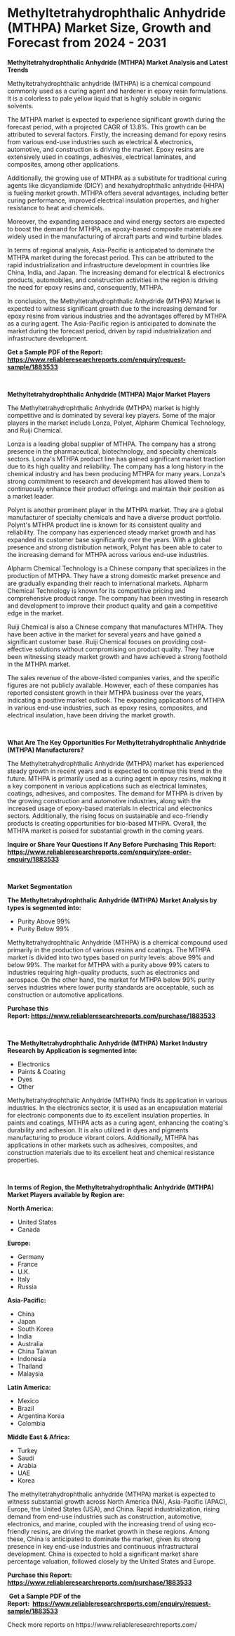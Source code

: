 <p><h1>Methyltetrahydrophthalic Anhydride (MTHPA) Market Size, Growth and Forecast from 2024 - 2031</h1></p><p><strong>Methyltetrahydrophthalic Anhydride (MTHPA) Market Analysis and Latest Trends</strong></p>
<p><p>Methyltetrahydrophthalic anhydride (MTHPA) is a chemical compound commonly used as a curing agent and hardener in epoxy resin formulations. It is a colorless to pale yellow liquid that is highly soluble in organic solvents.</p><p>The MTHPA market is expected to experience significant growth during the forecast period, with a projected CAGR of 13.8%. This growth can be attributed to several factors. Firstly, the increasing demand for epoxy resins from various end-use industries such as electrical & electronics, automotive, and construction is driving the market. Epoxy resins are extensively used in coatings, adhesives, electrical laminates, and composites, among other applications.</p><p>Additionally, the growing use of MTHPA as a substitute for traditional curing agents like dicyandiamide (DICY) and hexahydrophthalic anhydride (HHPA) is fueling market growth. MTHPA offers several advantages, including better curing performance, improved electrical insulation properties, and higher resistance to heat and chemicals.</p><p>Moreover, the expanding aerospace and wind energy sectors are expected to boost the demand for MTHPA, as epoxy-based composite materials are widely used in the manufacturing of aircraft parts and wind turbine blades.</p><p>In terms of regional analysis, Asia-Pacific is anticipated to dominate the MTHPA market during the forecast period. This can be attributed to the rapid industrialization and infrastructure development in countries like China, India, and Japan. The increasing demand for electrical & electronics products, automobiles, and construction activities in the region is driving the need for epoxy resins and, consequently, MTHPA.</p><p>In conclusion, the Methyltetrahydrophthalic Anhydride (MTHPA) Market is expected to witness significant growth due to the increasing demand for epoxy resins from various industries and the advantages offered by MTHPA as a curing agent. The Asia-Pacific region is anticipated to dominate the market during the forecast period, driven by rapid industrialization and infrastructure development.</p></p>
<p><strong>Get a Sample PDF of the Report:&nbsp; <a href="https://www.reliableresearchreports.com/enquiry/request-sample/1883533">https://www.reliableresearchreports.com/enquiry/request-sample/1883533</a></strong></p>
<p>&nbsp;</p>
<p><strong>Methyltetrahydrophthalic Anhydride (MTHPA) Major Market Players</strong></p>
<p><p>The Methyltetrahydrophthalic Anhydride (MTHPA) market is highly competitive and is dominated by several key players. Some of the major players in the market include Lonza, Polynt, Alpharm Chemical Technology, and Ruiji Chemical.</p><p>Lonza is a leading global supplier of MTHPA. The company has a strong presence in the pharmaceutical, biotechnology, and specialty chemicals sectors. Lonza's MTHPA product line has gained significant market traction due to its high quality and reliability. The company has a long history in the chemical industry and has been producing MTHPA for many years. Lonza's strong commitment to research and development has allowed them to continuously enhance their product offerings and maintain their position as a market leader.</p><p>Polynt is another prominent player in the MTHPA market. They are a global manufacturer of specialty chemicals and have a diverse product portfolio. Polynt's MTHPA product line is known for its consistent quality and reliability. The company has experienced steady market growth and has expanded its customer base significantly over the years. With a global presence and strong distribution network, Polynt has been able to cater to the increasing demand for MTHPA across various end-use industries.</p><p>Alpharm Chemical Technology is a Chinese company that specializes in the production of MTHPA. They have a strong domestic market presence and are gradually expanding their reach to international markets. Alpharm Chemical Technology is known for its competitive pricing and comprehensive product range. The company has been investing in research and development to improve their product quality and gain a competitive edge in the market.</p><p>Ruiji Chemical is also a Chinese company that manufactures MTHPA. They have been active in the market for several years and have gained a significant customer base. Ruiji Chemical focuses on providing cost-effective solutions without compromising on product quality. They have been witnessing steady market growth and have achieved a strong foothold in the MTHPA market.</p><p>The sales revenue of the above-listed companies varies, and the specific figures are not publicly available. However, each of these companies has reported consistent growth in their MTHPA business over the years, indicating a positive market outlook. The expanding applications of MTHPA in various end-use industries, such as epoxy resins, composites, and electrical insulation, have been driving the market growth.</p></p>
<p>&nbsp;</p>
<p><strong>What Are The Key Opportunities For Methyltetrahydrophthalic Anhydride (MTHPA) Manufacturers?</strong></p>
<p><p>The Methyltetrahydrophthalic Anhydride (MTHPA) market has experienced steady growth in recent years and is expected to continue this trend in the future. MTHPA is primarily used as a curing agent in epoxy resins, making it a key component in various applications such as electrical laminates, coatings, adhesives, and composites. The demand for MTHPA is driven by the growing construction and automotive industries, along with the increased usage of epoxy-based materials in electrical and electronics sectors. Additionally, the rising focus on sustainable and eco-friendly products is creating opportunities for bio-based MTHPA. Overall, the MTHPA market is poised for substantial growth in the coming years.</p></p>
<p><strong>Inquire or Share Your Questions If Any Before Purchasing This Report: <a href="https://www.reliableresearchreports.com/enquiry/pre-order-enquiry/1883533">https://www.reliableresearchreports.com/enquiry/pre-order-enquiry/1883533</a></strong></p>
<p>&nbsp;</p>
<p><strong>Market Segmentation</strong></p>
<p><strong>The Methyltetrahydrophthalic Anhydride (MTHPA) Market Analysis by types is segmented into:</strong></p>
<p><ul><li>Purity Above 99%</li><li>Purity Below 99%</li></ul></p>
<p><p>Methyltetrahydrophthalic Anhydride (MTHPA) is a chemical compound used primarily in the production of various resins and coatings. The MTHPA market is divided into two types based on purity levels: above 99% and below 99%. The market for MTHPA with a purity above 99% caters to industries requiring high-quality products, such as electronics and aerospace. On the other hand, the market for MTHPA below 99% purity serves industries where lower purity standards are acceptable, such as construction or automotive applications.</p></p>
<p><strong>Purchase this Report:&nbsp;<a href="https://www.reliableresearchreports.com/purchase/1883533">https://www.reliableresearchreports.com/purchase/1883533</a></strong></p>
<p>&nbsp;</p>
<p><strong>The Methyltetrahydrophthalic Anhydride (MTHPA) Market Industry Research by Application is segmented into:</strong></p>
<p><ul><li>Electronics</li><li>Paints & Coating</li><li>Dyes</li><li>Other</li></ul></p>
<p><p>Methyltetrahydrophthalic Anhydride (MTHPA) finds its application in various industries. In the electronics sector, it is used as an encapsulation material for electronic components due to its excellent insulation properties. In paints and coatings, MTHPA acts as a curing agent, enhancing the coating's durability and adhesion. It is also utilized in dyes and pigments manufacturing to produce vibrant colors. Additionally, MTHPA has applications in other markets such as adhesives, composites, and construction materials due to its excellent heat and chemical resistance properties.</p></p>
<p>&nbsp;</p>
<p><strong>In terms of Region, the Methyltetrahydrophthalic Anhydride (MTHPA) Market Players available by Region are:</strong></p>
<p>
    <p> <strong> North America: </strong>
        <ul>
            <li>United States</li>
            <li>Canada</li>
        </ul>
        </p> 
    <p> <strong> Europe: </strong>
        <ul>
            <li>Germany</li>
            <li>France</li>
            <li>U.K.</li>
            <li>Italy</li>
            <li>Russia</li>
        </ul>
        </p> 
    <p> <strong> Asia-Pacific: </strong>
        <ul>
            <li>China</li>
            <li>Japan</li>
            <li>South Korea</li>
            <li>India</li>
            <li>Australia</li>
            <li>China Taiwan</li>
            <li>Indonesia</li>
            <li>Thailand</li>
            <li>Malaysia</li>
        </ul>
        </p> 
    <p> <strong> Latin America: </strong>
        <ul>
            <li>Mexico</li>
            <li>Brazil</li>
            <li>Argentina Korea</li>
            <li>Colombia</li>
        </ul>
        </p> 
    <p> <strong> Middle East & Africa: </strong>
        <ul>
            <li>Turkey</li>
            <li>Saudi</li>
            <li>Arabia</li>
            <li>UAE</li>
            <li>Korea</li>
        </ul>
    </p>
    </p>
<p><p>The methyltetrahydrophthalic anhydride (MTHPA) market is expected to witness substantial growth across North America (NA), Asia-Pacific (APAC), Europe, the United States (USA), and China. Rapid industrialization, rising demand from end-use industries such as construction, automotive, electronics, and marine, coupled with the increasing trend of using eco-friendly resins, are driving the market growth in these regions. Among these, China is anticipated to dominate the market, given its strong presence in key end-use industries and continuous infrastructural development. China is expected to hold a significant market share percentage valuation, followed closely by the United States and Europe.</p></p>
<p><strong>Purchase this Report: <a href="https://www.reliableresearchreports.com/purchase/1883533">https://www.reliableresearchreports.com/purchase/1883533</a></strong></p>
<p>&nbsp;<strong>Get a Sample PDF of the Report:&nbsp;&nbsp;<a href="https://www.reliableresearchreports.com/enquiry/request-sample/1883533">https://www.reliableresearchreports.com/enquiry/request-sample/1883533</a></strong></p>
<p><strong></strong></p>
<p>Check more reports on https://www.reliableresearchreports.com/</p>